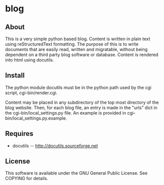 blog
====

About
--------

This is a very simple python based blog. Content is written in plain text using reStructuredText formatting. The purpose of this is to write documents that are easily read, written and migratable, without being dependent on a third party blog software or database. Content is rendered into html using docutils.

Install
-------

The python module docutils must be in the python path used by the cgi script, cgi-bin/render.cgi.

Content may be placed in any subdirectory of the top most directory of the blog website. Then, for each blog file, an entry is made in the "urls" dict in the cgi-bin/local_settings.py file. An example is provided in cgi-bin/local_settings.py.example.

Requires
---------

* docutils -- http://docutils.sourceforge.net

License
-------

This software is available under the GNU General Public License. See COPYING for details.

